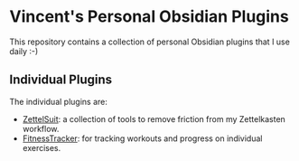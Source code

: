 # Vincent's Personal Obsidian Plugins
This repository contains a collection of personal Obsidian plugins that I use
daily :-)

## Individual Plugins
The individual plugins are: 
- [ZettelSuit](zettelsuite-vincent/README.md): a collection of tools to remove friction from my Zettelkasten workflow.
- [FitnessTracker](fitness-tracker-vincent/README.md): for tracking workouts and progress on individual exercises.
